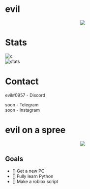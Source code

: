 # evil

<p align="center">
  <a href="https://github.com/evills">
    <img src="https://discord.c99.nl/widget/theme-4/859565244602515457.png"/>
     </a>
</p>

# Stats
![c](https://github-readme-stats.vercel.app/api/top-langs/?username=evills&layout=compact&theme=dark) 
</br>
![stats](https://github-readme-stats.vercel.app/api?username=evills&show_icons=true&theme=dark)

# Contact
evil#0957 - Discord </br>

soon - Telegram </br>
soon - Instagram </br>

# evil on a spree
<p align="center">
  <a href="https://github.com/evills">
    <a href="https://solo.to/evilonaspree">
    <img src="https://cdn.discordapp.com/attachments/841445020837478400/903428387517890561/3d59f58e1c1b923f6b9d3f3c155d6bf9.gif"/>
     </a>
</p>
  
## Goals

- [] Get a new PC
- [] Fully learn Python
- [] Make a roblox script

